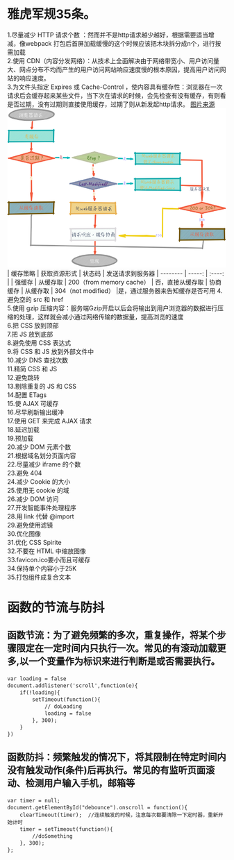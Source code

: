 # 雅虎军规35条。  
1.尽量减少 HTTP 请求个数 ：然而并不是http请求越少越好，根据需要适当增减，像webpack 打包后首屏加载缓慢的这个时候应该把木块拆分成n个，进行按需加载  
2.使用 CDN（内容分发网络）：从技术上全面解决由于网络带宽小、用户访问量大、网点分布不均而产生的用户访问网站响应速度慢的根本原因，提高用户访问网站的响应速度。  
3.为文件头指定 Expires 或 Cache-Control ，使内容具有缓存性：浏览器在一次请求后会缓存起来某些文件，当下次在请求的时候，会先检查有没有缓存，有则看是否过期，没有过期则直接使用缓存，过期了则从新发起http请求。 <a href='https://h.lishaoy.net/webOptimize.html'>图片来源</a>
	![Image text](https://github.com/smxyzb/blog/blob/master/img/webCache4.png)
	| 缓存策略        | 获取资源形式    |  状态码  |  发送请求到服务器
	| --------   | -----:   | :----: |
	| 强缓存        | 从缓存取      |   200（from memory cache）	|  否，直接从缓存取
	| 协商缓存        | 从缓存取      |   304（not modified）    |是，通过服务器来告知缓存是否可用
4.避免空的 src 和 href  
5.使用 gzip 压缩内容：服务端Gzip开启以后会将输出到用户浏览器的数据进行压缩的处理，这样就会减小通过网络传输的数据量，提高浏览的速度  
6.把 CSS 放到顶部  
7.把 JS 放到底部  
8.避免使用 CSS 表达式  
9.将 CSS 和 JS 放到外部文件中  
10.减少 DNS 查找次数  
11.精简 CSS 和 JS  
12.避免跳转  
13.剔除重复的 JS 和 CSS  
14.配置 ETags  
15.使 AJAX 可缓存  
16.尽早刷新输出缓冲  
17.使用 GET 来完成 AJAX 请求  
18.延迟加载  
19.预加载  
20.减少 DOM 元素个数  
21.根据域名划分页面内容  
22.尽量减少 iframe 的个数  
23.避免 404  
24.减少 Cookie 的大小  
25.使用无 cookie 的域  
26.减少 DOM 访问  
27.开发智能事件处理程序    
28.用 link 代替 @import  
29.避免使用滤镜  
30.优化图像  
31.优化 CSS Spirite  
32.不要在 HTML 中缩放图像  
33.favicon.ico要小而且可缓存  
34.保持单个内容小于25K  
35.打包组件成复合文本  



# 函数的节流与防抖  
## 函数节流：为了避免频繁的多次，重复操作，将某个步骤限定在一定时间内只执行一次。常见的有滚动加载更多,以一个变量作为标识来进行判断是或否需要执行。    

``` 
var loading = false
document.addlistener('scroll',function(e){
	if(!loading){
		setTimeout(function(){
			// doLoading
			loading = false
		}, 300);
	}
})
```  
## 函数防抖：频繁触发的情况下，将其限制在特定时间内没有触发动作(条件)后再执行。常见的有监听页面滚动、检测用户输入手机，邮箱等
``` 
var timer = null;
document.getElementById("debounce").onscroll = function(){
    clearTimeout(timer);  //连续触发的时候，注意每次都要清除一下定时器，重新开始计时
    timer = setTimeout(function(){
        //doSomething
    }, 300);
};  
```  


